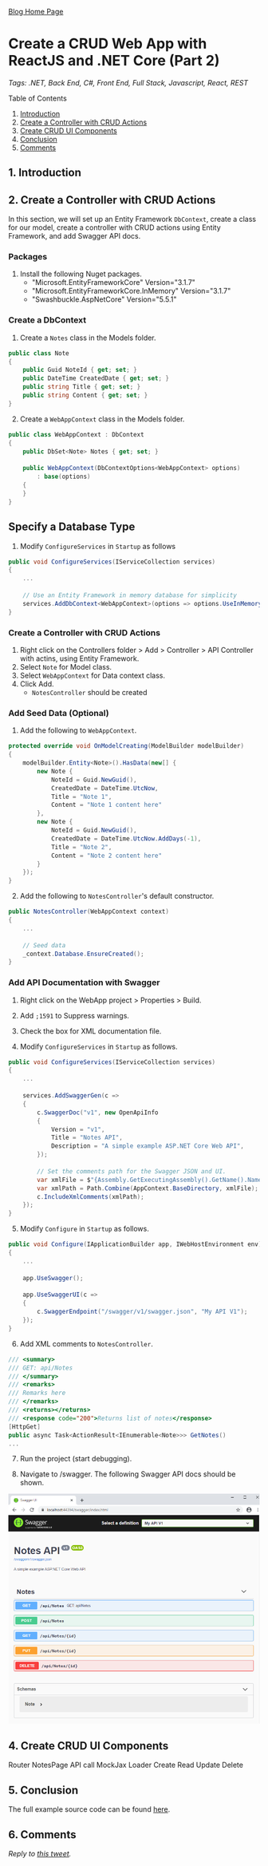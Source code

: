 [Blog Home Page](../../README.md)

# Create a CRUD Web App with ReactJS and .NET Core (Part 2)

_Tags: .NET, Back End, C#, Front End, Full Stack, Javascript, React, REST_

Table of Contents
1. [Introduction](#introduction)
2. [Create a Controller with CRUD Actions](#crud-controller)
3. [Create CRUD UI Components](#crud-ui)
4. [Conclusion](#conclusion)
5. [Comments](#comments)

## 1. <a name='introduction'></a>Introduction

## 2. <a name='crud-controller'></a>Create a Controller with CRUD Actions

In this section, we will set up an Entity Framework `DbContext`, create a class for our model, create a controller with CRUD actions using Entity Framework, and add Swagger API docs.

### Packages

1. Install the following Nuget packages.
   * "Microsoft.EntityFrameworkCore" Version="3.1.7"
   * "Microsoft.EntityFrameworkCore.InMemory" Version="3.1.7"
   * "Swashbuckle.AspNetCore" Version="5.5.1"

### Create a DbContext

1. Create a `Notes` class in the Models folder.

```c#
public class Note
{
    public Guid NoteId { get; set; }
    public DateTime CreatedDate { get; set; }
    public string Title { get; set; }
    public string Content { get; set; }
}
```

2. Create a `WebAppContext` class in the Models folder.

```c#
public class WebAppContext : DbContext
{
    public DbSet<Note> Notes { get; set; }

    public WebAppContext(DbContextOptions<WebAppContext> options)
        : base(options)
    {
    }
}
```

## Specify a Database Type

1. Modify `ConfigureServices` in `Startup` as follows

```c#
public void ConfigureServices(IServiceCollection services)
{
    ...

    // Use an Entity Framework in memory database for simplicity
    services.AddDbContext<WebAppContext>(options => options.UseInMemoryDatabase("WebAppContext"));
}
```

### Create a Controller with CRUD Actions

1. Right click on the Controllers folder > Add > Controller > API Controller with actins, using Entity Framework.
2. Select `Note` for Model class.
3. Select `WebAppContext` for Data context class.
4. Click Add.
   * `NotesController` should be created

### Add Seed Data (Optional)

1. Add the following to `WebAppContext`.

```c#
protected override void OnModelCreating(ModelBuilder modelBuilder)
{
    modelBuilder.Entity<Note>().HasData(new[] {
        new Note {
            NoteId = Guid.NewGuid(),
            CreatedDate = DateTime.UtcNow,
            Title = "Note 1",
            Content = "Note 1 content here"
        },
        new Note {
            NoteId = Guid.NewGuid(),
            CreatedDate = DateTime.UtcNow.AddDays(-1),
            Title = "Note 2",
            Content = "Note 2 content here"
        }
    });
}
```

2. Add the following to `NotesController`'s default constructor.

```c#
public NotesController(WebAppContext context)
{
    ...

    // Seed data
    _context.Database.EnsureCreated();
}
```

### Add API Documentation with Swagger

1. Right click on the WebApp project > Properties > Build.

2. Add `;1591` to Suppress warnings.

3. Check the box for XML documentation file.

4. Modify `ConfigureServices` in `Startup` as follows.

```c#
public void ConfigureServices(IServiceCollection services)
{
    ...

    services.AddSwaggerGen(c =>
    {
        c.SwaggerDoc("v1", new OpenApiInfo
        {
            Version = "v1",
            Title = "Notes API",
            Description = "A simple example ASP.NET Core Web API",
        });

        // Set the comments path for the Swagger JSON and UI.
        var xmlFile = $"{Assembly.GetExecutingAssembly().GetName().Name}.xml";
        var xmlPath = Path.Combine(AppContext.BaseDirectory, xmlFile);
        c.IncludeXmlComments(xmlPath);
    });
}
```

5. Modify `Configure` in `Startup` as follows.

```c#
public void Configure(IApplicationBuilder app, IWebHostEnvironment env)
{
    ...

    app.UseSwagger();

    app.UseSwaggerUI(c =>
    {
        c.SwaggerEndpoint("/swagger/v1/swagger.json", "My API V1");
    });
}
```

6. Add XML comments to `NotesController`.

```c#
/// <summary>
/// GET: api/Notes
/// </summary>
/// <remarks>
/// Remarks here
/// </remarks>
/// <returns></returns>
/// <response code="200">Returns list of notes</response>
[HttpGet]
public async Task<ActionResult<IEnumerable<Note>>> GetNotes()
...
```

7. Run the project (start debugging).

8. Navigate to /swagger. The following Swagger API docs should be shown.

![Swagger](1_swagger.PNG)

## 4. <a name='crud-ui'></a>Create CRUD UI Components

Router
NotesPage
API call
MockJax
Loader
Create
Read
Update
Delete

## 5. <a name='conclusion'></a>Conclusion

The full example source code can be found [here](src).

## 6. <a name='comments'></a>Comments

_Reply to [this tweet]()._